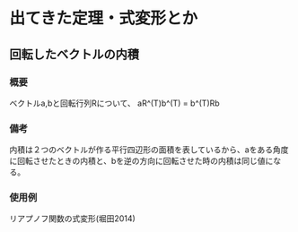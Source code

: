 # 出てきた定理・式変形とか
## 回転したベクトルの内積
### 概要
ベクトルa,bと回転行列Rについて、
  aR^(T)b^(T) = b^(T)Rb
### 備考
内積は２つのベクトルが作る平行四辺形の面積を表しているから、aをある角度に回転させたときの内積と、bを逆の方向に回転させた時の内積は同じ値になる。
### 使用例
リアプノフ関数の式変形(堀田2014)
